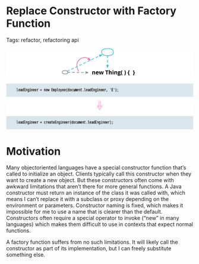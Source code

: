 # Replace Constructor with Factory Function

Tags: refactor, refactoring api

![Untitled](Untitled.png)

# Motivation

Many objectoriented languages have a special constructor function that’s called to initialize an 
object. Clients typically call this constructor when they want to create a new object. But these
constructors often come with awkward limitations that aren’t there for more general functions. A 
Java constructor must return an instance of the class it was
called with, which means I can’t replace it with a subclass or proxy depending on the environment
or parameters. Constructor naming is fixed, which makes it impossible for me to use a name that 
is clearer than the default. Constructors often require a special operator to invoke (“new” 
in many languages) which makes them difficult to use in contexts that expect normal functions. 

A factory function suffers from no such limitations. It will likely call the constructor as part 
of its implementation, but I can freely substitute something else.